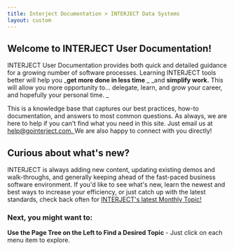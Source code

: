 ```yaml
---
title: Interject Documentation > INTERJECT Data Systems
layout: custom
---
```

  


##  Welcome to INTERJECT User Documentation! 

INTERJECT  User Documentation provides both quick and detailed guidance for a growing number of software processes. Learning INTERJECT tools better will help you _**get more done in less time** _ _and **simplify work.** This will allow you more opportunity to... delegate, learn, and grow your career, and hopefully your personal time. _

This is a knowledge base that captures our best practices, how-to documentation, and answers to most common questions. As always, we are here to help if you can't find what you need in this site. Just email us at [ help@gointerject.com. ](mailto:help@gointerject.com.) We are also happy to connect with you directly! 

  


##  Curious about what's new? 

INTERJECT  is always adding new content, updating existing demos and walk-throughs, and generally keeping ahead of the fast-paced business software environment. If you'd like to see what's new, learn the newest and best ways to increase your efficiency, or just catch up with the latest standards, check back often for [ INTERJECT's latest Monthly Topic! ](https://interject.atlassian.net/wiki/spaces/ID/pages/128511882/Interject%27s+Monthly+Topic)   


###  Next, you might want to: 

**Use the Page Tree on the Left to Find a Desired Topic** \- Just click on each menu item to explore. 

  

